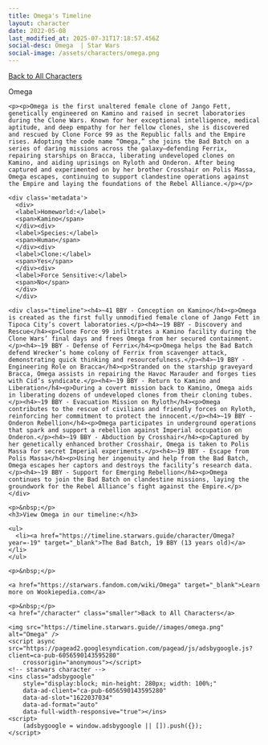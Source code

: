 ```yaml
---
title: Omega's Timeline
layout: character
date: 2022-05-08
last_modified_at: 2025-07-31T17:18:57.456Z
social-desc: Omega  | Star Wars
social-image: /assets/characters/omega.png
---
```

<a href="/character" class="smaller">Back to All Characters</a>

<div class="character-profile container">
  <div class="col-10">
    <p>
    Omega             
    </p>

    <p><p>Omega is the first unaltered female clone of Jango Fett, genetically engineered on Kamino and raised in secret laboratories during the Clone Wars. Known for her exceptional intelligence, medical aptitude, and deep empathy for her fellow clones, she is discovered and rescued by Clone Force 99 as the Republic falls and the Empire rises. Adopting the code name “Omega,” she joins the Bad Batch on a series of daring missions across the galaxy—defending Ferrix, repairing starships on Bracca, liberating undeveloped clones on Kamino, and aiding uprisings on Ryloth and Onderon. After being captured and experimented on by her brother Crosshair on Polis Massa, Omega escapes, continuing to support clandestine operations against the Empire and laying the foundations of the Rebel Alliance.</p></p>
    
    <div class='metadata'>
      <div>
      <label>Homeworld:</label>
      <span>Kamino</span>
      </div><div>
      <label>Species:</label>
      <span>Human</span>
      </div><div>
      <label>Clone:</label>
      <span>Yes</span>
      </div><div>
      <label>Force Sensitive:</label>
      <span>No</span>
      </div>
      </div>

    <div class="timeline"><h4>~41 BBY - Conception on Kamino</h4><p>Omega is created as the first fully unmodified female clone of Jango Fett in Tipoca City’s covert laboratories.</p><h4>~19 BBY - Discovery and Rescue</h4><p>Clone Force 99 infiltrates a Kamino facility during the Clone Wars’ final days and frees Omega from her secured containment.</p><h4>~19 BBY - Defense of Ferrix</h4><p>Omega helps the Bad Batch defend Wrecker’s home colony of Ferrix from scavenger attack, demonstrating quick thinking and resourcefulness.</p><h4>~19 BBY - Engineering Role on Bracca</h4><p>Stranded on the starship graveyard Bracca, Omega assists in repairing the Havoc Marauder and forges ties with Cid’s syndicate.</p><h4>~19 BBY - Return to Kamino and Liberation</h4><p>During a covert mission back to Kamino, Omega aids in liberating dozens of undeveloped clones from their cloning tubes.</p><h4>~19 BBY - Evacuation Mission on Ryloth</h4><p>Omega contributes to the rescue of civilians and friendly forces on Ryloth, reinforcing her commitment to protect the innocent.</p><h4>~19 BBY - Onderon Rebellion</h4><p>Omega participates in underground operations that spark and support a rebellion against Imperial occupation on Onderon.</p><h4>~19 BBY - Abduction by Crosshair</h4><p>Captured by her genetically enhanced brother Crosshair, Omega is taken to Polis Massa for secret Imperial experiments.</p><h4>~19 BBY - Escape from Polis Massa</h4><p>Using her ingenuity and help from the Bad Batch, Omega escapes her captors and destroys the facility’s research data.</p><h4>~19 BBY - Support for Emerging Rebellion</h4><p>Omega continues to join the Bad Batch on clandestine missions, laying the groundwork for the Rebel Alliance’s fight against the Empire.</p></div>
    
    <p>&nbsp;</p>
    <h3>View Omega in our timeline:</h3>

    <ul>
      <li><a href="https://timeline.starwars.guide/character/Omega?year=-19" target="_blank">The Bad Batch, 19 BBY (13 years old)</a></li>
    </ul>

    <p>&nbsp;</p>

    <a href="https://starwars.fandom.com/wiki/Omega" target="_blank">Learn more on Wookiepedia.com</a>

    <p>&nbsp;</p>
    <a href="/character" class="smaller">Back to All Characters</a>
  </div>
  <div class="character_image col-2">
    
    <img src="https://timeline.starwars.guide//images/omega.png" alt="Omega" />
    <script async src="https://pagead2.googlesyndication.com/pagead/js/adsbygoogle.js?client=ca-pub-6056590143595280"
        crossorigin="anonymous"></script>
    <!-- starwars character -->
    <ins class="adsbygoogle"
        style="display:block; min-height: 280px; width: 100%;"
        data-ad-client="ca-pub-6056590143595280"
        data-ad-slot="1622037034"
        data-ad-format="auto"
        data-full-width-responsive="true"></ins>
    <script>
        (adsbygoogle = window.adsbygoogle || []).push({});
    </script>
  </div>
</div>
